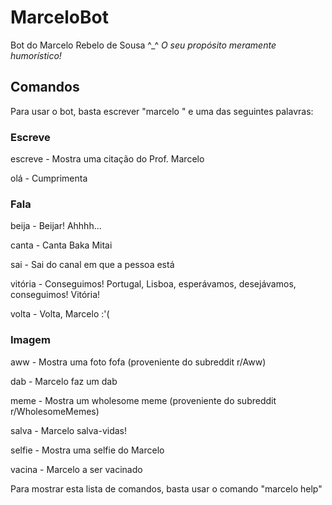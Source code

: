 # MarceloBot

Bot do Marcelo Rebelo de Sousa ^_^ _O seu propósito meramente humorístico!_

## Comandos
Para usar o bot, basta escrever "marcelo " e uma das seguintes palavras:

### Escreve
  escreve - Mostra uma citação do Prof. Marcelo

  olá - Cumprimenta

### Fala
  beija - Beijar! Ahhhh...

  canta - Canta Baka Mitai

  sai - Sai do canal em que a pessoa está

  vitória - Conseguimos! Portugal, Lisboa, esperávamos, desejávamos, conseguimos! Vitória!

  volta - Volta, Marcelo :'(

### Imagem
  aww - Mostra uma foto fofa (proveniente do subreddit r/Aww)

  dab - Marcelo faz um dab

  meme - Mostra um wholesome meme (proveniente do subreddit r/WholesomeMemes)

  salva - Marcelo salva-vidas!
  
  selfie - Mostra uma selfie do Marcelo

  vacina - Marcelo a ser vacinado

Para mostrar esta lista de comandos, basta usar o comando "marcelo help"